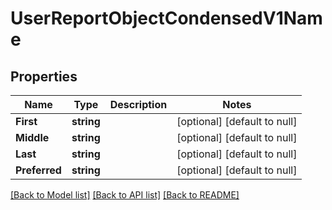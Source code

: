 # UserReportObjectCondensedV1Name

## Properties
Name | Type | Description | Notes
------------ | ------------- | ------------- | -------------
**First** | **string** |  | [optional] [default to null]
**Middle** | **string** |  | [optional] [default to null]
**Last** | **string** |  | [optional] [default to null]
**Preferred** | **string** |  | [optional] [default to null]

[[Back to Model list]](../README.md#documentation-for-models) [[Back to API list]](../README.md#documentation-for-api-endpoints) [[Back to README]](../README.md)

